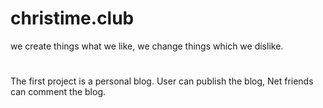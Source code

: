 # christime.club
we create things what we like, we change things which we dislike.
#
The first project is a personal blog. User can publish the blog, 
Net friends can comment the blog.

